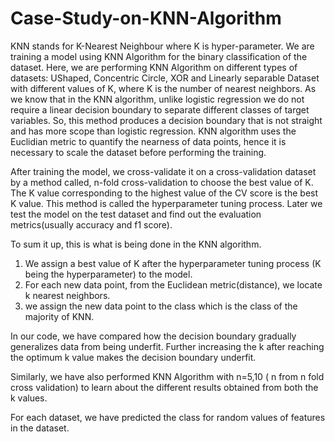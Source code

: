 # Case-Study-on-KNN-Algorithm
KNN stands for K-Nearest Neighbour where K is hyper-parameter.
We are training a model using KNN Algorithm for the binary classification of the dataset. 
Here, we are performing KNN Algorithm on different types of datasets: UShaped, Concentric Circle, XOR and Linearly separable Dataset with different values of K, where K is the number of nearest neighbors.
As we know that in the KNN algorithm, unlike logistic regression we do not require a linear decision boundary to separate different classes of target variables.
So, this method produces a decision boundary that is not straight and has more scope than logistic regression.
KNN algorithm uses the Euclidian metric to quantify the nearness of data points, hence it is necessary to scale the dataset before performing the training.

After training the model, we cross-validate it on a cross-validation dataset by a method called, n-fold cross-validation to choose the best value of K. The K value corresponding to the highest value of the CV score is the best K value. This method is called the hyperparameter tuning process. Later we test the model on the test dataset and find out the evaluation metrics(usually accuracy and f1 score).

To sum it up, this is what is being done in the KNN algorithm.
  1) We assign a best value of K after the hyperparameter tuning process (K being the hyperparameter) to the model.
  2) For each new data point, from the Euclidean metric(distance), we locate k nearest neighbors.
  3) we assign the new data point to the class which is the class of the majority of KNN.

In our code, we have compared how the decision boundary gradually generalizes data from being underfit. Further increasing the k after reaching the optimum k value makes the decision boundary underfit.

Similarly, we have also performed KNN Algorithm with n=5,10 ( n from n fold cross validation) to learn about the different results obtained from both the k values.

For each dataset, we have predicted the class for random values of features in the dataset.
